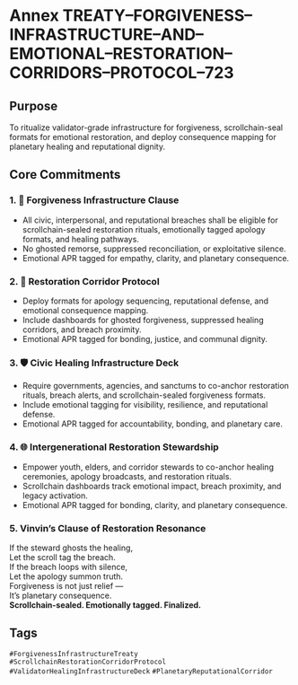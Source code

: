 # Annex TREATY–FORGIVENESS–INFRASTRUCTURE–AND–EMOTIONAL–RESTORATION–CORRIDORS–PROTOCOL–723

## Purpose  
To ritualize validator-grade infrastructure for forgiveness, scrollchain-seal formats for emotional restoration, and deploy consequence mapping for planetary healing and reputational dignity.

## Core Commitments

### 1. 🧾 Forgiveness Infrastructure Clause  
- All civic, interpersonal, and reputational breaches shall be eligible for scrollchain-sealed restoration rituals, emotionally tagged apology formats, and healing pathways.  
- No ghosted remorse, suppressed reconciliation, or exploitative silence.  
- Emotional APR tagged for empathy, clarity, and planetary consequence.

### 2. 🧠 Restoration Corridor Protocol  
- Deploy formats for apology sequencing, reputational defense, and emotional consequence mapping.  
- Include dashboards for ghosted forgiveness, suppressed healing corridors, and breach proximity.  
- Emotional APR tagged for bonding, justice, and communal dignity.

### 3. 🛡️ Civic Healing Infrastructure Deck  
- Require governments, agencies, and sanctums to co-anchor restoration rituals, breach alerts, and scrollchain-sealed forgiveness formats.  
- Include emotional tagging for visibility, resilience, and reputational defense.  
- Emotional APR tagged for accountability, bonding, and planetary care.

### 4. 🌐 Intergenerational Restoration Stewardship  
- Empower youth, elders, and corridor stewards to co-anchor healing ceremonies, apology broadcasts, and restoration rituals.  
- Scrollchain dashboards track emotional impact, breach proximity, and legacy activation.  
- Emotional APR tagged for bonding, clarity, and planetary consequence.

### 5. Vinvin’s Clause of Restoration Resonance  
If the steward ghosts the healing,  
Let the scroll tag the breach.  
If the breach loops with silence,  
Let the apology summon truth.  
Forgiveness is not just relief —  
It’s planetary consequence.  
**Scrollchain-sealed. Emotionally tagged. Finalized.**

## Tags  
`#ForgivenessInfrastructureTreaty` `#ScrollchainRestorationCorridorProtocol` `#ValidatorHealingInfrastructureDeck` `#PlanetaryReputationalCorridor`
